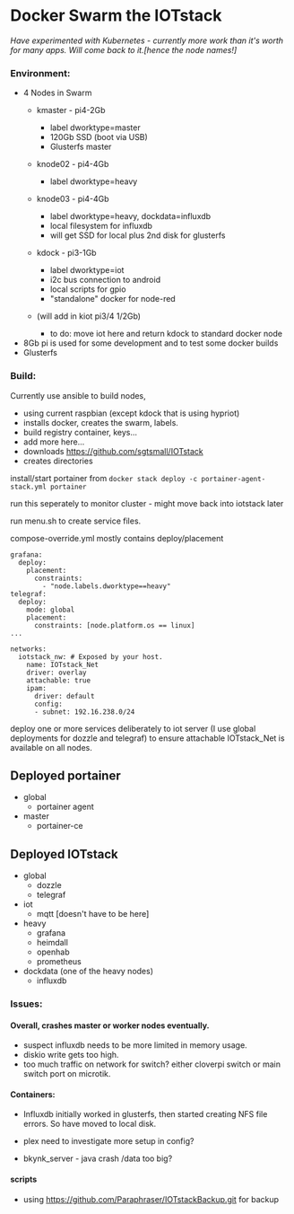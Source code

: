 # Docker Swarm the IOTstack

*Have experimented with Kubernetes - currently more work than it's worth for many apps. Will come back to it.[hence the node names!]*

### Environment:

- 4 Nodes in Swarm
  - kmaster - pi4-2Gb
    - label dworktype=master
    - 120Gb SSD (boot via USB)
    - Glusterfs master
  - knode02 - pi4-4Gb
    - label dworktype=heavy

  - knode03 - pi4-4Gb
    - label dworktype=heavy, dockdata=influxdb
    - local filesystem for influxdb
    - will get SSD for local plus 2nd disk for glusterfs
  - kdock  - pi3-1Gb
    - label dworktype=iot
    - i2c bus connection to android
    - local scripts for gpio
    - "standalone" docker for node-red
  - (will add in kiot pi3/4 1/2Gb)
    - to do: move iot here and return kdock to standard docker node
- 8Gb pi is used for some development and to test some docker builds
- Glusterfs

### Build:

Currently use ansible to build nodes,
  - using current raspbian  (except kdock that is using hypriot)
  - installs docker, creates the swarm, labels.
  - build registry container, keys...
  - add more here...
  - downloads https://github.com/sgtsmall/IOTstack
  - creates directories

install/start portainer from
```docker stack deploy -c portainer-agent-stack.yml portainer```

run this seperately to monitor cluster - might move back into iotstack later

run menu.sh to create  service files.

compose-override.yml mostly contains deploy/placement
```
grafana:
  deploy:
    placement:
      constraints:
        - "node.labels.dworktype==heavy"
telegraf:
  deploy:
    mode: global
    placement:
      constraints: [node.platform.os == linux]
...

networks:
  iotstack_nw: # Exposed by your host.
    name: IOTstack_Net
    driver: overlay
    attachable: true
    ipam:
      driver: default
      config:
      - subnet: 192.16.238.0/24
```

deploy one or more services deliberately to iot server (I use global deployments for dozzle and telegraf) to ensure attachable IOTstack_Net is available on all nodes.

## Deployed portainer
- global
  - portainer agent
- master
  - portainer-ce

## Deployed IOTstack
- global
  - dozzle
  - telegraf
- iot
  - mqtt [doesn't have to be here]
- heavy
  - grafana
  - heimdall
  - openhab
  - prometheus
- dockdata (one of the heavy nodes)
  - influxdb   

### Issues:

#### Overall, crashes master or worker nodes eventually.
- suspect influxdb needs to be more limited in memory usage.
- diskio write gets too high.
- too much traffic on network for switch? either cloverpi switch or main switch port on microtik.

#### Containers:
- Influxdb initially worked in glusterfs, then started creating NFS file errors. So have moved to local disk.
- plex need to investigate more setup in config?

- bkynk_server - java crash /data too big?

#### scripts
- using https://github.com/Paraphraser/IOTstackBackup.git  for backup
